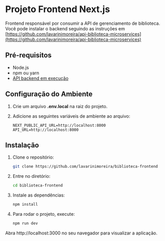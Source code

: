# Projeto Frontend Next.js

Frontend responsável por consumir a API de gerenciamento de biblioteca.
Você pode instalar o backend seguindo as instruções em [https://github.com/lavarinimoreira/api-biblioteca-microservices](https://github.com/lavarinimoreira/api-biblioteca-microservices)

## Pré-requisitos

- Node.js
- npm ou yarn
- [API backend em execução](https://github.com/lavarinimoreira/api-biblioteca-microservices)

## Configuração do Ambiente

1. Crie um arquivo **.env.local** na raiz do projeto.
2. Adicione as seguintes variáveis de ambiente ao arquivo:

   ```env
   NEXT_PUBLIC_API_URL=http://localhost:8000
   API_URL=http://localhost:8000
   ```

## Instalação
1. Clone o repositório:

    ```bash
    git clone https://github.com/lavarinimoreira/biblioteca-frontend
    ```
2. Entre no diretório:
    ```bash
    cd biblioteca-frontend
    ```
3. Instale as dependências:

    ```bash
    npm install
    ```

4. Para rodar o projeto, execute:
    ```bash
    npm run dev
    ```
Abra http://localhost:3000 no seu navegador para visualizar a aplicação.